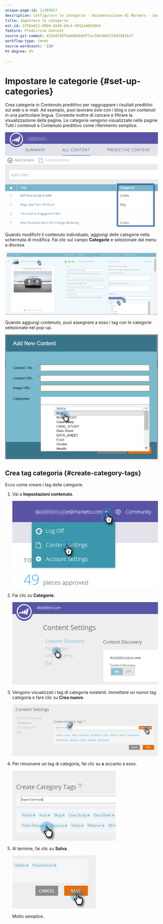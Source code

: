 ```yaml
---
unique-page-id: 11385057
description: Configurare le categorie - Documentazione di Marketo - Documentazione del prodotto
title: Impostare le categorie
exl-id: 4756e821-d90d-4148-b9c4-4912a48d26b4
feature: Predictive Content
source-git-commit: 431bd258f9a68bbb9df7acf043085578d3d91b1f
workflow-type: tm+mt
source-wordcount: '150'
ht-degree: 0%

---
```


# Impostare le categorie {#set-up-categories}

Crea categorie in Contenuto predittivo per raggruppare i risultati predittivi sul web o e-mail. Ad esempio, puoi lavorare solo con i blog o con contenuti in una particolare lingua. Consente inoltre di cercare e filtrare la visualizzazione della pagina.  Le categorie vengono visualizzate nelle pagine Tutti i contenuti e Contenuto predittivo come riferimento semplice.

![](assets/image2017-10-3-9-3a3-3a44.png)

Quando modifichi il contenuto individuato, aggiungi delle categorie nella schermata di modifica. Fai clic sul campo **Categorie** e selezionale dal menu a discesa.

![](assets/two.png)

Quando aggiungi contenuto, puoi assegnare a esso i tag con le categorie selezionate nel pop-up.

![](assets/add-new-content-dropdown-hand.png)

## Crea tag categoria {#create-category-tags}

Ecco come creare i tag delle categorie.

1. Vai a **Impostazioni contenuto**.

   ![](assets/settings-dropdown-hand-1.png)

1. Fai clic su **Categorie**.

   ![](assets/content-discovery-categories-hand.png)

1. Vengono visualizzati i tag di categoria esistenti. Immettere un nuovo tag categoria e fare clic su **Crea nuovo**.

   ![](assets/content-settings-create-cat-tags-hand.png)

1. Per rimuovere un tag di categoria, fai clic su **x** accanto a esso.

   ![](assets/remove-category-tag-updated.png)

1. Al termine, fai clic su **Salva**.

   ![](assets/save-new.png)

   Molto semplice.
